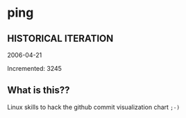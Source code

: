 # ping

## HISTORICAL ITERATION
2006-04-21

Incremented: 3245

## What is this?? 
Linux skills to hack the github commit visualization chart `;-)`
